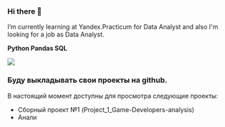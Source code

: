 ### Hi there 👋
I’m currently learning at Yandex.Practicum for Data Analyst and also I'm looking for a job as Data Analyst.

**Python     Pandas     SQL**

![](https://komarev.com/ghpvc/?username=AleksandrAntonov7)

### Буду выкладывать свои проекты на github.

В настоящий момент доступны для просмотра следующие проекты:
- Сборный проект №1 (Project_1_Game-Developers-analysis)
- Анали




<!--
**AleksandrAntonov7/AleksandrAntonov7** is a ✨ _special_ ✨ repository because its `README.md` (this file) appears on your GitHub profile.

Here are some ideas to get you started:

- 🔭 I’m currently working on ...
- 🌱 I’m currently learning ...
- 👯 I’m looking to collaborate on ...
- 🤔 I’m looking for help with ...
- 💬 Ask me about ...
- 📫 How to reach me: ...
- 😄 Pronouns: ...
- ⚡ Fun fact: ...
-->
